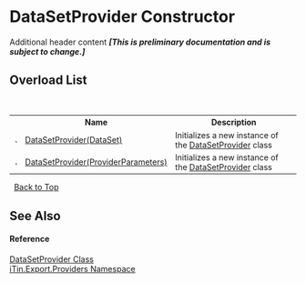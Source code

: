 # DataSetProvider Constructor 
Additional header content _**\[This is preliminary documentation and is subject to change.\]**_


## Overload List
&nbsp;<table><tr><th></th><th>Name</th><th>Description</th></tr><tr><td>![Public method](media/pubmethod.gif "Public method")</td><td><a href="6877818b-df1c-3267-9751-033f87b5123e">DataSetProvider(DataSet)</a></td><td>
Initializes a new instance of the <a href="a5867bf8-44b5-f776-5c3e-e9c1d4f1fc71">DataSetProvider</a> class</td></tr><tr><td>![Public method](media/pubmethod.gif "Public method")</td><td><a href="c85eb7fd-4044-02fd-c21e-78c9053cff32">DataSetProvider(ProviderParameters)</a></td><td>
Initializes a new instance of the <a href="a5867bf8-44b5-f776-5c3e-e9c1d4f1fc71">DataSetProvider</a> class</td></tr></table>&nbsp;
<a href="#datasetprovider-constructor">Back to Top</a>

## See Also


#### Reference
<a href="a5867bf8-44b5-f776-5c3e-e9c1d4f1fc71">DataSetProvider Class</a><br /><a href="88ce2d85-b580-9172-af9f-493dcf584f68">iTin.Export.Providers Namespace</a><br />